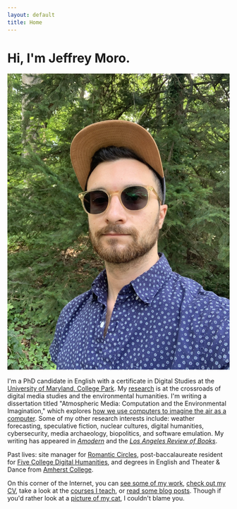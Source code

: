 ```yaml
---
layout: default
title: Home
---
```


# Hi, I'm Jeffrey Moro.

<img src="/assets/img/selfie-website-summer.jpg" class="selfie"/>

I'm a PhD candidate in English with a certificate in Digital Studies at the [University of Maryland, College Park](http://english.umd.edu). My [research](/research) is at the crossroads of digital media studies and the environmental humanities. I'm writing a dissertation titled "Atmospheric Media: Computation and the Environmental Imagination," which explores [how we use computers to imagine the air as a computer](/blog/2020-02-24-what-its-about/). Some of my other research interests include: weather forecasting, speculative fiction, nuclear cultures, digital humanities, cybersecurity, media archaeology, biopolitics, and software emulation. My writing has appeared in [*Amodern*](https://amodern.net/author/jmoro/) and the [*Los Angeles Review of Books*](https://lareviewofbooks.org/contributor/jeffrey-moro). 

Past lives: site manager for [Romantic Circles](https://romantic-circles.org/), post-baccalaureate resident for [Five College Digital Humanities](http://5colldh.org), and degrees in English and Theater & Dance from [Amherst College](https://www.amherst.edu).

On this corner of the Internet, you can [see some of my work](/research), [check out my CV](/cv), take a look at the [courses I teach](/teaching), or [read some blog posts](/blog). Though if you'd rather look at a [picture of my cat](/assets/img/agatha-frontpage.jpg), I couldn't blame you.
